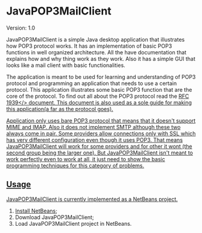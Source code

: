 # JavaPOP3MailClient
  Version: 1.0

JavaPOP3MailClient is a simple Java desktop application that illustrates how POP3 protocol works. 
It has an implementation of basic POP3 functions in well organized architecture. 
All the have documentation that explains how and why thing work as they work. Also it has a simple
GUI that looks like a mail client with basic functionalities. 

The application is meant to be used for learning and understanding of POP3 protocol and 
programming an application that needs to use a certain protocol. This application illustrates
some basic POP3 function that are the core of the protocol. To find out all about the POP3 protocol
read the <a href="http://tools.ietf.org/html/rfc1939">RFC 1939</> document. This document is also used
as a sole guide for making this application(a far as the protocol goes).

Application only uses bare POP3 protocol that means that it doesn't support MIME and IMAP.
Also it does not implement SMTP although these two always come in pair. Some providers 
allow connections only with SSL which has very different configuration even though it 
uses POP3. That means JavaPOP3MailClient will work for some providers and for other it wont
(the second group being the larger one). But JavaPOP3MailClient isn't meant to work perfectly
even to work at all, it just need to show the basic programming techniques for this
category of problems.

## Usage

JavaPOP3MailClient is currently implemented as a NetBeans project.

1. Install <a href="https://netbeans.org/">NetBeans</a>;
2. Download JavaPOP3MailClient;
3. Load JavaPOP3MailClient project in NetBeans.
